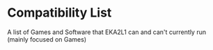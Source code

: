# Compatibility List

A list of Games and Software that EKA2L1 can and can't currently run (mainly focused on Games)

